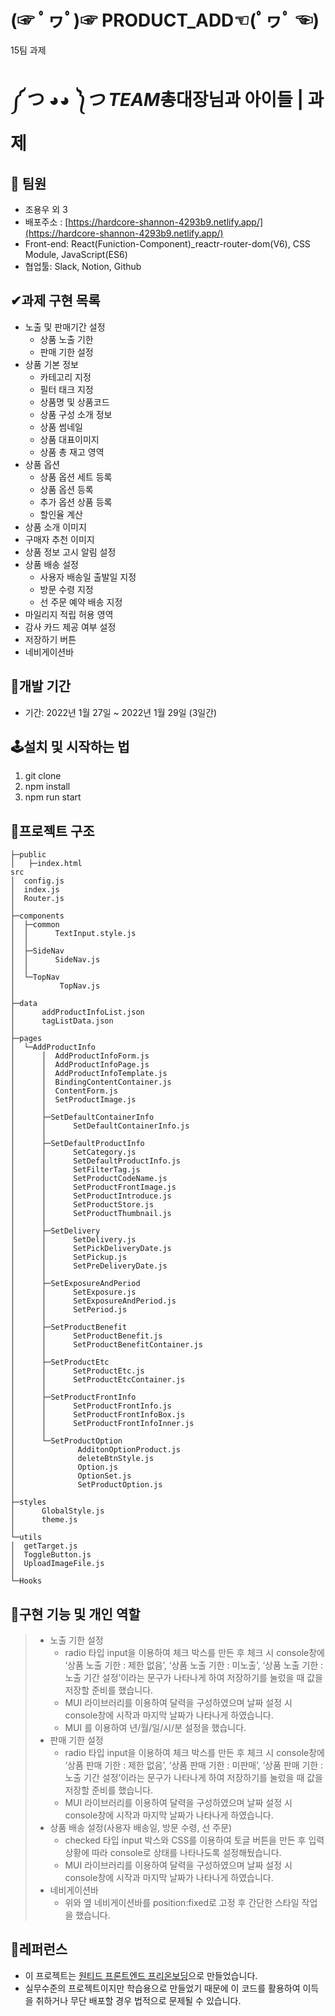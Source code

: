 # **(☞ ﾟヮﾟ)☞ PRODUCT_ADD☜(ﾟヮﾟ ☜)**

15팀 과제

# **༼ つ ◕*◕ ༽つ TEAM*총대장님과 아이들 | 과제**

## **👫 팀원**

- 조용우 외 3
- 배포주소 : [https://hardcore-shannon-4293b9.netlify.app/](https://hardcore-shannon-4293b9.netlify.app/)
- Front-end: React(Funiction-Component)_reactr-router-dom(V6), CSS Module, JavaScript(ES6)
- 협업툴: Slack, Notion, Github

## **✔과제 구현 목록**

- 노출 및 판매기간 설정
    - 상품 노출 기한
    - 판매 기한 설정
- 상품 기본 정보
    - 카테고리 지정
    - 필터 태크 지정
    - 상품명 및 상품코드
    - 상품 구성 소개 정보
    - 상품 썸네일
    - 상품 대표이미지
    - 상품 총 재고 영역
- 상품 옵션
    - 상품 옵션 세트 등록
    - 상품 옵션 등록
    - 추가 옵션 상품 등록
    - 할인율 계산
- 상품 소개 이미지
- 구매자 추천 이미지
- 상품 정보 고시 알림 설정
- 상품 배송 설정
    - 사용자 배송일 출발일 지정
    - 방문 수령 지정
    - 선 주문 예약 배송 지정
- 마일리지 적립 허용 영역
- 감사 카드 제공 여부 설정
- 저장하기 버튼
- 네비게이션바

## **📆개발 기간**

- 기간: 2022년 1월 27일 ~ 2022년 1월 29일 (3일간)

## **🕹설치 및 시작하는 법**

1. git clone
2. npm install
3. npm run start

## **📃프로젝트 구조**
```
├─public
│   ├─index.html
src
│  config.js
│  index.js
│  Router.js
│
├─components
│  ├─common
│  │      TextInput.style.js
│  │
│  ├─SideNav
│  │      SideNav.js
│  │
│  └─TopNav
│          TopNav.js
│
├─data
│      addProductInfoList.json
│      tagListData.json
│
├─pages
│  └─AddProductInfo
│      │  AddProductInfoForm.js
│      │  AddProductInfoPage.js
│      │  AddProductInfoTemplate.js
│      │  BindingContentContainer.js
│      │  ContentForm.js
│      │  SetProductImage.js
│      │
│      ├─SetDefaultContainerInfo
│      │      SetDefaultContainerInfo.js
│      │
│      ├─SetDefaultProductInfo
│      │      SetCategory.js
│      │      SetDefaultProductInfo.js
│      │      SetFilterTag.js
│      │      SetProductCodeName.js
│      │      SetProductFrontImage.js
│      │      SetProductIntroduce.js
│      │      SetProductStore.js
│      │      SetProductThumbnail.js
│      │
│      ├─SetDelivery
│      │      SetDelivery.js
│      │      SetPickDeliveryDate.js
│      │      SetPickup.js
│      │      SetPreDeliveryDate.js
│      │
│      ├─SetExposureAndPeriod
│      │      SetExposure.js
│      │      SetExposureAndPeriod.js
│      │      SetPeriod.js
│      │
│      ├─SetProductBenefit
│      │      SetProductBenefit.js
│      │      SetProductBenefitContainer.js
│      │
│      ├─SetProductEtc
│      │      SetProductEtc.js
│      │      SetProductEtcContainer.js
│      │
│      ├─SetProductFrontInfo
│      │      SetProductFrontInfo.js
│      │      SetProductFrontInfoBox.js
│      │      SetProductFrontInfoInner.js
│      │
│      └─SetProductOption
│              AdditonOptionProduct.js
│              deleteBtnStyle.js
│              Option.js
│              OptionSet.js
│              SetProductOption.js
│
├─styles
│      GlobalStyle.js
│      theme.js
│
└─utils
│  getTarget.js
│  ToggleButton.js
│  UploadImageFile.js
│
└─Hooks
```

## **🔎구현 기능 및 개인 역할**

> 
> - 노출 기한 설정
>    - radio 타입 input을 이용하여 체크 박스를 만든 후 체크 시 console창에 ‘상품 노출 기한 : 제한 없음’, ‘상품 노출 기한 : 미노출’, ‘상품 노출 기한 : 노출 기간 설정’이라는 문구가 나타나게 하여 저장하기를 눌렀을 때 값을 저장할 준비를 했습니다. 
>   - MUI 라이브러리를 이용하여 달력을 구성하였으며 날짜 설정 시 console창에 시작과 마지막 날짜가 나타나게 하였습니다.
>   - MUI 를 이용하여 년/월/일/시/분 설정을 했습니다.   
> - 판매 기한 설정
>   - radio 타입 input을 이용하여 체크 박스를 만든 후 체크 시 console창에 ‘상품 판매 기한 : 제한 없음’, ‘상품 판매 기한 : 미판매’, ‘상품 판매 기한 : 노출 기간 설정’이라는 문구가 나타나게 하여 저장하기를 눌렀을 때 값을 저장할 준비를 했습니다.       
>   - MUI 라이브러리를 이용하여 달력을 구성하였으며 날짜 설정 시 console창에 시작과 마지막 날짜가 나타나게 하였습니다.  
> - 상품 배송 설정(사용자 배송일, 방문 수령, 선 주문)
>   - checked 타입 input 박스와 CSS를 이용하여 토글 버튼을 만든 후 입력 상황에 따라 console로 상태를 나타나도록 설정해뒀습니다.  
>   - MUI 라이브러리를 이용하여 달력을 구성하였으며 날짜 설정 시 console창에 시작과 마지막 날짜가 나타나게 하였습니다.
> - 네비게이션바
>   - 위와 옆 네비게이션바를 position:fixed로 고정 후 간단한 스타일 작업을 했습니다.
>     

## **📕레퍼런스**

- 이 프로젝트는 [원티드 프론트엔드 프리온보딩](https://www.wanted.co.kr/events/pre_onboarding_course_6)으로 만들었습니다.
- 실무수준의 프로젝트이지만 학습용으로 만들었기 때문에 이 코드를 활용하여 이득을 취하거나 무단 배포할 경우 법적으로 문제될 수 있습니다.
